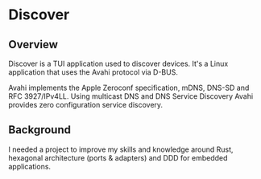 # Discover

## Overview

Discover is a TUI application used to discover devices. It's a Linux application that uses the Avahi protocol via D-BUS.

Avahi implements the Apple Zeroconf specification, mDNS, DNS-SD and RFC 3927/IPv4LL. Using multicast DNS and DNS Service Discovery Avahi provides zero configuration service discovery.

## Background

I needed a project to improve my skills and knowledge around Rust, hexagonal architecture (ports & adapters) and DDD for embedded applications.
